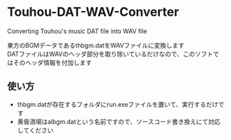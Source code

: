 # Touhou-DAT-WAV-Converter
Converting Touhou's music DAT file into WAV file

東方のBGMデータであるthbgm.datをWAVファイルに変換します  
DATファイルはWAVのヘッダ部分を取り除いているだけなので、このソフトではそのヘッダ情報を付加します

## 使い方
* thbgm.datが存在するフォルダにrun.exeファイルを置いて、実行するだけです
* 黄昏酒場はalbgm.datという名前ですので、ソースコード書き換えにて対応してください

